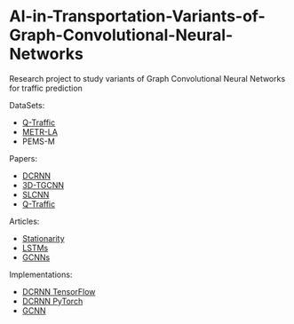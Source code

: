 # AI-in-Transportation-Variants-of-Graph-Convolutional-Neural-Networks
Research project to study variants of Graph Convolutional Neural Networks for traffic prediction


DataSets:
* [Q-Traffic](https://ai.baidu.com/broad/download?dataset=traffic)
* [METR-LA](https://drive.google.com/drive/folders/10FOTa6HXPqX8Pf5WRoRwcFnW9BrNZEIX)
* PEMS-M

Papers:
* [DCRNN](https://arxiv.org/pdf/1707.01926.pdf)
* [3D-TGCNN](https://arxiv.org/pdf/1903.00919v1.pdf)
* [SLCNN](https://paperswithcode.com/paper/spatio-temporal-graph-structure-learning-for)
* [Q-Traffic](https://arxiv.org/pdf/1806.07380.pdf)

Articles:
* [Stationarity](https://towardsdatascience.com/stationarity-in-time-series-analysis-90c94f27322)
* [LSTMs](https://colah.github.io/posts/2015-08-Understanding-LSTMs/)
* [GCNNs](https://towardsdatascience.com/understanding-graph-convolutional-networks-for-node-classification-a2bfdb7aba7b)

Implementations:
* [DCRNN TensorFlow](https://github.com/liyaguang/DCRNN)
* [DCRNN PyTorch](https://github.com/xlwang233/pytorch-DCRNN)
* [GCNN](https://tkipf.github.io/graph-convolutional-networks/)






